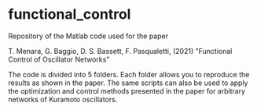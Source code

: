 # functional_control
Repository of the Matlab code used for the paper

  T. Menara, G. Baggio, D. S. Bassett, F. Pasqualetti, (2021) "Functional Control of Oscillator Networks"

The code is divided into 5 folders. Each folder allows you to reproduce the results as shown in the paper. The same scripts can also be used to apply the optimization and control methods presented in the paper for arbitrary networks of Kuramoto oscillators.
